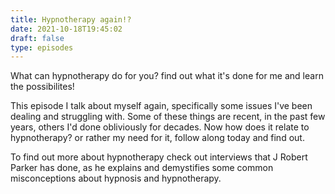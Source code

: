 ```yaml
---
title: Hypnotherapy again!?
date: 2021-10-18T19:45:02
draft: false
type: episodes
---
```

<!--<iframe src='https://open.spotify.com/embed/episode/7efAXARWBUgKmorChFxUZJ' width='80%' height='232' frameborder='0' allowtransparency='true' allow='encrypted-media'></iframe>-->

What can hypnotherapy do for you? find out what it's done for me and learn the possibilites!

This episode I talk about myself again, specifically some issues I've been dealing and struggling with. Some of these things are recent, in the past few years, others I'd done obliviously for decades. Now how does it relate to hypnotherapy? or rather my need for it, follow along today and find out.

To find out more about hypnotherapy check out interviews that J Robert Parker has done, as he explains and demystifies some common misconceptions about hypnosis and hypnotherapy. 
